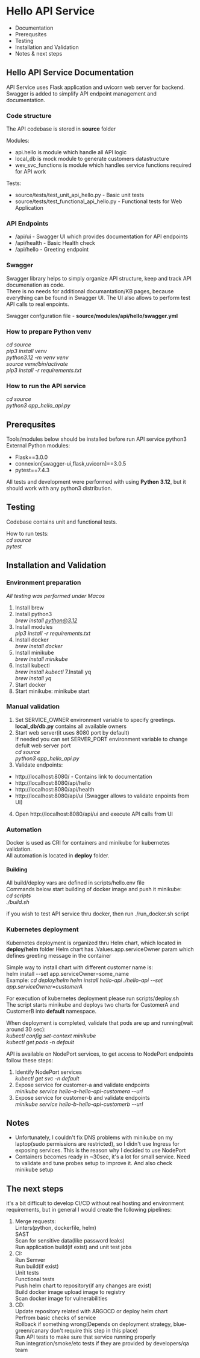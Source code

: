 # Hello API Service
- Documentation
- Prerequsites
- Testing
- Installation and Validation
- Notes & next steps

## Hello API Service Documentation
API Service uses Flask application and uvicorn web server for backend.
Swagger is added to simplify API endpoint management and documentation.

### Code structure
The API codebase is stored in **source** folder

Modules:
- api.hello is module which handle all API logic
- local_db is mock module to generate customers datastructure
- wev_svc_functions is module which handles service functions required for API work

Tests:
 - source/tests/test_unit_api_hello.py - Basic unit tests
 - source/tests/test_functional_api_hello.py - Functional tests for Web Application

### API Endpoints
- /api/ui - Swagger UI which provides documentation for API endpoints
- /api/health - Basic Health check
- /api/hello - Greeting endpoint

### Swagger
Swagger library helps to simply organize API structure, keep and track API documenation as code.<br>
There is no needs for additional documantation/KB pages, because everything can be found in Swagger UI. The UI also allows to perform test API calls to real enpoints.<br>

Swagger confguration file - **source/modules/api/hello/swagger.yml**

### How to prepare Python venv
*cd source*<br>
*pip3 install venv*<br>
*python3.12 -m venv venv*<br>
*source venv/bin/activate*<br>
*pip3 install -r requirements.txt*

### How to run the API service
*cd source*<br>
*python3 app_hello_api.py*

## Prerequsites
Tools/modules below should be installed before run API service
python3
External Python modules:
 - Flask==3.0.0
 - connexion[swagger-ui,flask,uvicorn]==3.0.5
 - pytest==7.4.3

 All tests and development were performed with using **Python 3.12**, but it should work with any python3 distribution.

## Testing
Codebase contains unit and functional tests.

How to run tests:<br>
*cd source*<br>
*pytest*

## Installation and Validation
### Environment preparation
*All testing was performed under Macos*
1. Install brew
2. Install python3<br>
*brew install python@3.12*
3. Install modules<br>
*pip3 install -r requirements.txt*
4. Install docker<br>
*brew install docker*
5. Install minikube<br>
*brew install minikube*
6. Install kubectl<br>
*brew install kubectl*
7.Install yq<br>
*brew install yq*
8. Start docker
9. Start minikube: minikube start

### Manual validation
1. Set SERVICE_OWNER environment variable to specify greetings.
**local_db/db.py** contains all available owners
2. Start web server(it uses 8080 port by default)<br>
If needed you can set SERVER_PORT environment variable to change defult web server port<br>
*cd source*<br>
*python3 app_hello_api.py*
3. Validate endpoints:
  - http://localhost:8080/ - Contains link to documentation
  - http://localhost:8080/api/hello
  - http://localhost:8080/api/health
  - http://localhost:8080/api/ui (Swagger allows to validate enpoints from UI)
4. Open http://localhost:8080/api/ui and execute API calls from UI

### Automation
Docker is used as CRI for containers and minikube for kubernetes validation.<br>
All automation is located in **deploy** folder.

#### Building
All build/deploy vars are defined in scripts/hello.env file<br>
Commands below start building of docker image and push it minikube:<br>
*cd scripts*<br>
*./build.sh*

if you wish to test API service thru docker, then run ./run_docker.sh script

### Kubernetes deployment
Kubernetes deployment is organized thru Helm chart, which located in **deploy/helm** folder
Helm chart has .Values.app.serviceOwner param which defines greeting message in the container<br>

Simple way to install chart with different customer name is:<br>
helm install <release name> <path to helm chart> --set app.serviceOwner=some_name<br>
Example:
*cd deploy/helm*
*helm install hello-api ./hello-api --set app.serviceOwner=customerA*<br>

For execution of kubernetes deployment please run scripts/deploy.sh<br>
The script starts minikube and deploys two charts for CustomerA and CustomerB into **default** namespace.

When deployment is completed, validate that pods are up and running(wait around 30 sec):<br>
*kubectl config set-context minikube*<br>
*kubectl get pods -n default*

API is available on NodePort services, to get access to NodePort endpoints follow these steps:
1. Identify NodePort services<br>
*kubectl get svc -n default*
2. Expose service for customer-a and validate endpoints<br>
*minikube service hello-a-hello-api-customera --url*
3. Expose service for customer-b and validate endpoints<br>
*minikube service hello-b-hello-api-customerb --url*

## Notes
 - Unfortunately, I couldn't fix DNS problems with minikube on my laptop(sudo permissions are restricted), so I didn't use Ingress for exposing services. This is the reason why I decided to use NodePort
 - Containers becomes ready in ~30sec, it's a lot for small service. Need to validate and tune probes setup to improve it. And also check minikube setup
 
## The next steps
it's a bit difficult to develop CI/CD without real hosting and environment requirements, but in general I would create the following pipelines:
1. Merge requests:<br>
Linters(python, dockerfile, helm)<br>
SAST<br>
Scan for sensitive data(like password leaks)<br>
Run application build(if exist) and unit test jobs<br>
2. CI:<br>
Run Semver<br>
Run build(if exist)<br>
Unit tests<br>
Functional tests<br>
Push helm chart to repository(if any changes are exist)<br>
Build docker image upload image to registry<br>
Scan docker image for vulnerabilities<br>
3. CD:<br>
Update repository related with ARGOCD or deploy helm chart<br>
Perfrom basic checks of service<br>
Rollback if something wrong(Depends on deployment strategy, blue-green/canary don't require this step in this place)<br>
Run API tests to make sure that service running properly<br>
Run integration/smoke/etc tests if they are provided by developers/qa team<br>
